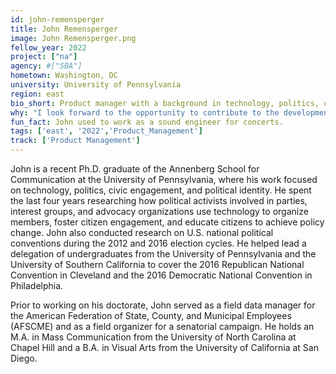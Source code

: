 ```yaml
---
id: john-remensperger
title: John Remensperger
image: John Remensperger.png
fellow_year: 2022
project: ["na"]
agency: #["SBA"]
hometown: Washington, DC
university: University of Pennsylvania
region: east
bio_short: Product manager with a background in technology, politics, civic engagement, and political identity
why: "I look forward to the opportunity to contribute to the development of systems that improve citizens' lives and bolster their relationship with government agencies."
fun_fact: John used to work as a sound engineer for concerts.
tags: ['east', '2022','Product_Management']
track: ['Product Management']
---
```


John is a recent Ph.D. graduate of the Annenberg School for Communication at the University of Pennsylvania, where his work focused on technology, politics, civic engagement, and political identity. He spent the last four years researching how political activists involved in parties, interest groups, and advocacy organizations use technology to organize members, foster citizen engagement, and educate citizens to achieve policy change. John also conducted research on U.S. national political conventions during the 2012 and 2016 election cycles. He helped lead a delegation of undergraduates from the University of Pennsylvania and the University of Southern California to cover the 2016 Republican National Convention in Cleveland and the 2016 Democratic National Convention in Philadelphia. 

Prior to working on his doctorate, John served as a field data manager for the American Federation of State, County, and Municipal Employees (AFSCME) and as a field organizer for a senatorial campaign. He holds an M.A. in Mass Communication from the University of North Carolina at Chapel Hill and a B.A. in Visual Arts from the University of California at San Diego. 
